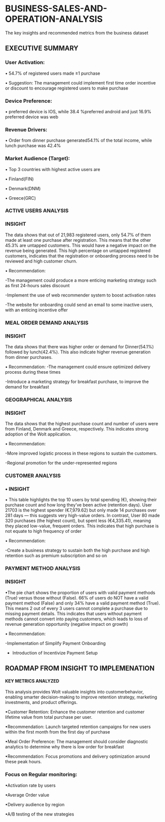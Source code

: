 # BUSINESS-SALES-AND-OPERATION-ANALYSIS
The key insights and recommended metrics from the business dataset
## EXECUTIVE SUMMARY
### User Activation:
• 54.7% of registered users made ≥1 purchase

• Suggestion: The management could implement first time order incentive or discount to encourage registered users to make purchase
### Device Preference:
• preferred device is IOS, while 38.4 %preferred android and just 16.9% preferred device was web
### Revenue Drivers:
• Order from dinner purchase generated54.1% of the total income, while lunch purchase was 42.4%
### Market Audience (Target):
• Top 3 countries with highest active users are

• Finland(FIN)

• Denmark(DNM)

• Greece(GRC)

### ACTIVE USERS ANALYSIS
### INSIGHT
The data shows that out of 21,983 registered users, only 54.7% of them made at least one purchase after registration. This means that the other 45.3% are untapped customers. This would have a
negative impact on the revenue being generated. This high percentage on untapped registered customers, indicates that the registration or onboarding process need to be reviewed and
high customer churn.

• Recommendation:

-The management could produce a more enticing marketing strategy such as first 24-hours sales discount

-Implement the use of web recommender system to boost activation rates

-The website for onboarding could send an email to some inactive users, with an enticing incentive offer

### MEAL ORDER DEMAND ANALYSIS
### INSIGHT
The data shows that there was higher order or demand for Dinner(54.1%) followed by lunch(42.4%). This also indicate higher revenue generation from dinner purchases.

• Recommendation:
-The management could ensure optimized delivery process during these times

-Introduce a marketing strategy for breakfast purchase, to improve the demand for breakfast

### GEOGRAPHICAL ANALYSIS
### INSIGHT
The data shows that the highest purchase count and number of users were from Finland, Denmark and Greece, respectively. This indicates strong adoption of the Wolt application.

• Recommendation:

-More improved logistic process in these regions to sustain the customers.

-Regional promotion for the under-represented regions

### CUSTOMER ANALYSIS
### • INSIGHT
• This table highlights the top 10 users by total spending (€), showing their purchase count and how long they’ve been active (retention days). User 21703 is the highest spender (€7,979.62) 
but only made 14 purchases over 281 days — this suggests very high-value orders. In contrast, User 80 made 320 purchases (the highest count), but spent less (€4,335.41), meaning they placed low-value, frequent
orders. This indicates that high purchase is not equate to high frequency of order

• Recommendation:

-Create a business strategy to sustain both the high purchase and high retention such as premium subscription and so on

### PAYMENT METHOD ANALYSIS
### INSIGHT
•The pie chart shows the proportion of users with valid payment methods (True) versus those without (False). 66% of users do NOT have a valid payment method (False) and only 34% have a valid payment method (True).
This means 2 out of every 3 users cannot complete a purchase due to missing payment details. This indicates that users without payment methods cannot convert into paying customers, which leads to loss of revenue generation opportunity (negative impact on growth)

• Recommendation:

-Implementation of Simplify Payment Onboarding

- Introduction of Incentivize Payment Setup
  

## ROADMAP FROM INSIGHT TO IMPLEMENATION
#### KEY METRICS ANALYZED
This analysis provides Wolt valuable insights into customerbehavior, enabling smarter decision-making to improve retention strategy, marketing investments, and product offerings.

•Customer Retention: Enhance the customer retention and customer lifetime value from total purchase per user.

•Recommendation: Launch targeted retention campaigns for new users within the first month from the first day of purchase

•Meal Order Preference: The management should consider diagnostic analytics to determine why there is low order for breakfast

•Recommendation: Focus promotions and delivery optimization around these peak hours.

### Focus on Regular monitoring:
•Activation rate by users

•Average Order value

•Delivery audience by region

•A/B testing of the new strategies
